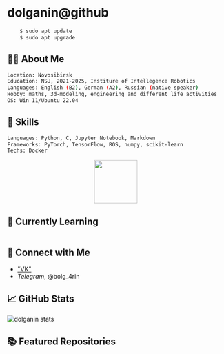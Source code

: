 # dolganin@github
```bash
    $ sudo apt update
    $ sudo apt upgrade
```

## 👨‍💻 About Me
```bash
Location: Novosibirsk
Education: NSU, 2021-2025, Institure of Intellegence Robotics
Languages: English (B2), German (A2), Russian (native speaker)
Hobby: maths, 3d-modeling, engineering and different life activities
OS: Win 11/Ubuntu 22.04
```

## 🚀 Skills
```bash
Languages: Python, C, Jupyter Notebook, Markdown
Frameworks: PyTorch, TensorFlow, ROS, numpy, scikit-learn
Techs: Docker
```

<div id="header" align="center">
  <img src="[https://media.giphy.com/media/M9gbBd9nbDrOTu1Mqx/giphy.gif](https://upload.wikimedia.org/wikipedia/commons/thumb/e/e0/NewtonIteration_Ani.gif/1280px-NewtonIteration_Ani.gif)" width="100"/>
</div>

## 🌱 Currently Learning
```bash
```


## 🔗 Connect with Me
- ["VK"](https://vk.com/bolg_4rin)
- *Telegram*, @bolg_4rin
## 📈 GitHub Stats
![dolganin stats](https://github-readme-stats.vercel.app/api?username=yourusername&show_icons=true&hide_border=true)

## 📚 Featured Repositories
<!--
**dolganin/dolganin** is a ✨ _special_ ✨ repository because its `README.md` (this file) appears on your GitHub profile.

Here are some ideas to get you started:

- 🔭 I’m currently working on ...
- 🌱 I’m currently learning ...
- 👯 I’m looking to collaborate on ...
- 🤔 I’m looking for help with ...
- 💬 Ask me about ...
- 📫 How to reach me: ...
- 😄 Pronouns: ...
- ⚡ Fun fact: ...
-->
